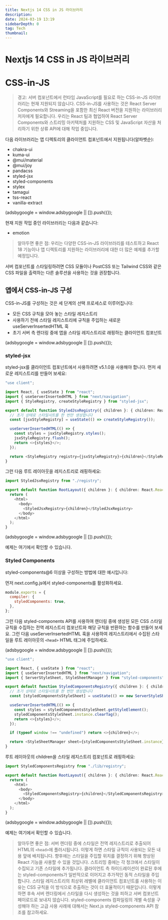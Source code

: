```yaml
---
title: Nextjs 14 CSS in JS 라이브러리
description:
date: 2024-03-19 13:19
sidebarDepth: 0
tag: Tech
thumbnail:
---
```


# Nextjs 14 CSS in JS 라이브러리

# CSS-in-JS

> 경고: 서버 컴포넌트에서 런타임 JavaScript를 필요로 하는 CSS-in-JS 라이브러리는 현재 지원되지 않습니다. CSS-in-JS를 사용하는 것은 React Server Components와 Streaming을 포함한 최신 React 버전을 지원하는 라이브러리 저자에게 필요합니다.
> 우리는 React 팀과 협업하여 React Server Components와 스트리밍 아키텍처를 지원하는 CSS 및 JavaScript 자산을 처리하기 위한 상류 API에 대해 작업 중입니다.

다음 라이브러리는 앱 디렉토리의 클라이언트 컴포넌트에서 지원됩니다(알파벳순):

- chakra-ui
- kuma-ui
- @mui/material
- @mui/joy
- pandacss
- styled-jsx
- styled-components
- stylex
- tamagui
- tss-react
- vanilla-extract

<!-- ui-log 수평형 -->

<ins class="adsbygoogle"
     style="display:block"
     data-ad-client="ca-pub-4877378276818686"
     data-ad-slot="9743150776"
     data-ad-format="auto"
     data-full-width-responsive="true"></ins>
<component is="script">
(adsbygoogle = window.adsbygoogle || []).push({});
</component>

현재 지원 작업 중인 라이브러리는 다음과 같습니다:

- emotion

> 알아두면 좋은 점: 우리는 다양한 CSS-in-JS 라이브러리를 테스트하고 React 18 기능이나 앱 디렉토리를 지원하는 라이브러리에 대한 더 많은 예제를 추가할 예정입니다.

서버 컴포넌트를 스타일링하려면 CSS 모듈이나 PostCSS 또는 Tailwind CSS와 같은 CSS 파일을 출력하는 다른 솔루션을 사용하는 것을 권장합니다.

## 앱에서 CSS-in-JS 구성

CSS-in-JS를 구성하는 것은 세 단계의 선택 프로세스로 이루어집니다:

- 모든 CSS 규칙을 모아 놓는 스타일 레지스트리
- 사용하기 전에 스타일 레지스트리에 규칙을 주입하는 새로운 useServerInsertedHTML 훅
- 초기 서버 측 렌더링 중에 앱을 스타일 레지스트리로 래핑하는 클라이언트 컴포넌트

<!-- ui-log 수평형 -->

<ins class="adsbygoogle"
     style="display:block"
     data-ad-client="ca-pub-4877378276818686"
     data-ad-slot="9743150776"
     data-ad-format="auto"
     data-full-width-responsive="true"></ins>
<component is="script">
(adsbygoogle = window.adsbygoogle || []).push({});
</component>

### styled-jsx

styled-jsx를 클라이언트 컴포넌트에서 사용하려면 v5.1.0을 사용해야 합니다. 먼저 새로운 레지스트리를 만들어 보세요:

```typescript
"use client";

import React, { useState } from "react";
import { useServerInsertedHTML } from "next/navigation";
import { StyleRegistry, createStyleRegistry } from "styled-jsx";

export default function StyledJsxRegistry({ children }: { children: React.ReactNode }) {
  // 초기 상태로 스타일시트를 한 번만 생성합니다
  const [jsxStyleRegistry] = useState(() => createStyleRegistry());

  useServerInsertedHTML(() => {
    const styles = jsxStyleRegistry.styles();
    jsxStyleRegistry.flush();
    return <>{styles}</>;
  });

  return <StyleRegistry registry={jsxStyleRegistry}>{children}</StyleRegistry>;
}
```

그런 다음 루트 레이아웃을 레지스트리로 래핑하세요:

```typescript
import StyledJsxRegistry from "./registry";

export default function RootLayout({ children }: { children: React.ReactNode }) {
  return (
    <html>
      <body>
        <StyledJsxRegistry>{children}</StyledJsxRegistry>
      </body>
    </html>
  );
}
```

<!-- ui-log 수평형 -->

<ins class="adsbygoogle"
     style="display:block"
     data-ad-client="ca-pub-4877378276818686"
     data-ad-slot="9743150776"
     data-ad-format="auto"
     data-full-width-responsive="true"></ins>
<component is="script">
(adsbygoogle = window.adsbygoogle || []).push({});
</component>

예제는 여기에서 확인할 수 있습니다.

### Styled Components

styled-components@6 이상을 구성하는 방법에 대한 예시입니다:

먼저 next.config.js에서 styled-components를 활성화하세요.

```js
module.exports = {
  compiler: {
    styledComponents: true,
  },
};
```

그런 다음 styled-components API를 사용하여 렌더링 중에 생성된 모든 CSS 스타일 규칙을 수집하는 전역 레지스트리 컴포넌트와 해당 규칙을 반환하는 함수를 만들어 보세요. 그런 다음 useServerInsertedHTML 훅을 사용하여 레지스트리에서 수집된 스타일을 루트 레이아웃의 `<head>` HTML 태그에 주입하세요.

<!-- ui-log 수평형 -->

<ins class="adsbygoogle"
     style="display:block"
     data-ad-client="ca-pub-4877378276818686"
     data-ad-slot="9743150776"
     data-ad-format="auto"
     data-full-width-responsive="true"></ins>
<component is="script">
(adsbygoogle = window.adsbygoogle || []).push({});
</component>

```typescript
"use client";

import React, { useState } from "react";
import { useServerInsertedHTML } from "next/navigation";
import { ServerStyleSheet, StyleSheetManager } from "styled-components";

export default function StyledComponentsRegistry({ children }: { children: React.ReactNode }) {
  // 초기 상태로 스타일시트를 한 번만 생성합니다
  const [styledComponentsStyleSheet] = useState(() => new ServerStyleSheet());

  useServerInsertedHTML(() => {
    const styles = styledComponentsStyleSheet.getStyleElement();
    styledComponentsStyleSheet.instance.clearTag();
    return <>{styles}</>;
  });

  if (typeof window !== "undefined") return <>{children}</>;

  return <StyleSheetManager sheet={styledComponentsStyleSheet.instance}>{children}</StyleSheetManager>;
}
```

루트 레이아웃의 children을 스타일 레지스트리 컴포넌트로 래핑하세요:

```typescript
import StyledComponentsRegistry from "./lib/registry";

export default function RootLayout({ children }: { children: React.ReactNode }) {
  return (
    <html>
      <body>
        <StyledComponentsRegistry>{children}</StyledComponentsRegistry>
      </body>
    </html>
  );
}
```

<!-- ui-log 수평형 -->

<ins class="adsbygoogle"
     style="display:block"
     data-ad-client="ca-pub-4877378276818686"
     data-ad-slot="9743150776"
     data-ad-format="auto"
     data-full-width-responsive="true"></ins>
<component is="script">
(adsbygoogle = window.adsbygoogle || []).push({});
</component>

예제는 여기에서 확인할 수 있습니다.

> 알아두면 좋은 점:
> 서버 렌더링 중에 스타일은 전역 레지스트리로 추출되어 HTML의 `<head>`에 플러시됩니다. 이렇게 하면 스타일 규칙이 사용되는 모든 내용 앞에 배치됩니다. 향후에는 스타일을 주입할 위치를 결정하기 위해 향상된 React 기능을 사용할 수 있을 것입니다.
> 스트리밍 중에는 각 청크에서 스타일이 수집되고 기존 스타일에 추가됩니다. 클라이언트 측 하이드레이션이 완료된 후에는 styled-components가 일반적으로 이어지고 추가적인 동적 스타일을 주입합니다.
> 스타일 레지스트리의 최상위 레벨에 클라이언트 컴포넌트를 사용하는 이유는 CSS 규칙을 이 방식으로 추출하는 것이 더 효율적이기 때문입니다. 이렇게 하면 후속 서버 렌더링에서 스타일을 다시 생성하는 것을 피하고 서버 컴포넌트 페이로드로 보내지 않습니다.
> styled-components 컴파일링의 개별 속성을 구성해야 하는 고급 사용 사례에 대해서는 Next.js styled-components API 참조를 참고하세요.
